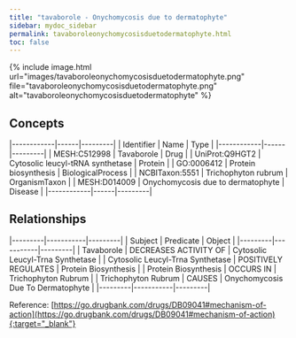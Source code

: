 ```yaml
---
title: "tavaborole - Onychomycosis due to dermatophyte"
sidebar: mydoc_sidebar
permalink: tavaboroleonychomycosisduetodermatophyte.html
toc: false 
---
```


{% include image.html url="images/tavaboroleonychomycosisduetodermatophyte.png" file="tavaboroleonychomycosisduetodermatophyte.png" alt="tavaboroleonychomycosisduetodermatophyte" %}

## Concepts

|------------|------|---------|
| Identifier | Name | Type    |
|------------|------|---------|
| MESH:C512998 | Tavaborole | Drug |
| UniProt:Q9HGT2 | Cytosolic leucyl-tRNA synthetase | Protein |
| GO:0006412 | Protein biosynthesis | BiologicalProcess |
| NCBITaxon:5551 | Trichophyton rubrum | OrganismTaxon |
| MESH:D014009 | Onychomycosis due to dermatophyte | Disease |
|------------|------|---------|

## Relationships

|---------|-----------|---------|
| Subject | Predicate | Object  |
|---------|-----------|---------|
| Tavaborole | DECREASES ACTIVITY OF | Cytosolic Leucyl-Trna Synthetase |
| Cytosolic Leucyl-Trna Synthetase | POSITIVELY REGULATES | Protein Biosynthesis |
| Protein Biosynthesis | OCCURS IN | Trichophyton Rubrum |
| Trichophyton Rubrum | CAUSES | Onychomycosis Due To Dermatophyte |
|---------|-----------|---------|

Reference: [https://go.drugbank.com/drugs/DB09041#mechanism-of-action](https://go.drugbank.com/drugs/DB09041#mechanism-of-action){:target="_blank"}